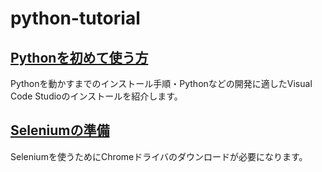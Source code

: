# python-tutorial

## [Pythonを初めて使う方](pythonのインストール.md) 
Pythonを動かすまでのインストール手順・Pythonなどの開発に適したVisual Code Studioのインストールを紹介します。

## [Seleniumの準備](seleniumの準備.md) 
Seleniumを使うためにChromeドライバのダウンロードが必要になります。
